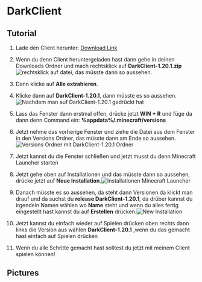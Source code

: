 # DarkClient
## Tutorial

 1. Lade den Client herunter: [Download Link](https://github.com/Rocket012/DarkClient/releases/download/v0.2.0-alpha/DarkClient-1.20.1.v.0.2.0.zip)
 2. Wenn du denn Client heruntergeladen hast dann gehe in deinen Downloads Ordner und mach rechtsklick auf **DarkClient-1.20.1.zip**![rechtsklick auf datei](https://cdn.discordapp.com/attachments/1096487014142050455/1147942616390963300/Downloads_03.09.2023_19_12_31.png), das müsste dann so aussehen.
 3. Dann klicke auf **Alle extrahieren**.
 4. Klicke dann auf **DarkClient-1.20.1**, dann müsste es so aussehen.![Nachdem man auf DarkClient-1.20.1 gedrückt hat](https://cdn.discordapp.com/attachments/1096487014142050455/1147943787478396928/Downloads_03.09.2023_19_17_03.png)
 5. Lass das Fenster dann erstmal offen, drücke jetzt **WIN + R** und füge da dann denn Command ein: **%appdata%/.minecraft/versions**
 6. Jetzt nehme das vorherige Fenster und ziehe die Datei aus dem Fenster in den Versions Ordner, das müsste dann am Ende so aussehen. ![Versions Ordner mit DarkClient-1.20.1 Ordner](https://cdn.discordapp.com/attachments/1096487014142050455/1147945714014494823/versions_03.09.2023_19_25_33.png)
 7.  Jetzt kannst du die Fenster schließen und jetzt musst du denn Minecraft Launcher starten
 8. Jetzt gehe oben auf Installationen und das müsste dann so aussehen, drücke jetzt auf **Neue Installation**.![Installationen Minecraft Launcher](https://cdn.discordapp.com/attachments/1096487014142050455/1147946699533328434/Minecraft_Launcher_03.09.2023_19_29_36.png)
 9. Danach müsste es so aussehen, da steht dann Versionen da klickt man drauf und da suchst du 
  **release DarkClient-1.20.1**, da drüber kannst du irgendein Namen wählen wo **Name** steht und wenn du alles fertig eingestellt hast kannst du auf **Erstellen** drücken.![New Installation](https://cdn.discordapp.com/attachments/1096487014142050455/1147947591825371196/Minecraft_Launcher_03.09.2023_19_33_41.png)
 
 10. Jetzt kannst du einfach wieder auf Spielen drücken oben rechts dann links die Version aus wählen 
 **DarkClient-1.20.1** ,wenn du das gemacht hast einfach auf Spielen drücken
 
 11. Wenn du alle Schritte gemacht hast solltest du jetzt mit meinem Client spielen können!

## Pictures
